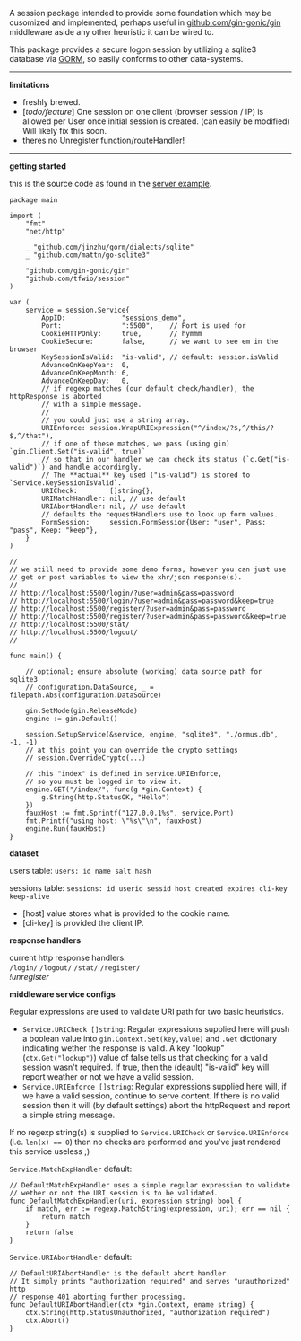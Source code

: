 
A session package intended to provide some foundation which may be cusomized and
implemented, perhaps useful in [github.com/gin-gonic/gin] middleware aside any other heuristic it can be wired to.

This package provides a secure logon session by utilizing a sqlite3 database via [GORM],
so easily conforms to other data-systems.

----

**limitations**

- freshly brewed.
- [*todo/feature*] One session on one client (browser session / IP) is allowed per User once initial session is created.  (can easily be modified)  
  Will likely fix this soon.
- theres no Unregister function/routeHandler!

----

**getting started**

this is the source code as found in the [server example](./examples/srv).

```golang
package main

import (
	"fmt"
	"net/http"

	_ "github.com/jinzhu/gorm/dialects/sqlite"
	_ "github.com/mattn/go-sqlite3"

	"github.com/gin-gonic/gin"
	"github.com/tfwio/session"
)

var (
	service = session.Service{
		AppID:              "sessions_demo",
		Port:               ":5500",    // Port is used for
		CookieHTTPOnly:     true,       // hymmm
		CookieSecure:       false,      // we want to see em in the browser
		KeySessionIsValid:  "is-valid", // default: session.isValid
		AdvanceOnKeepYear:  0,
		AdvanceOnKeepMonth: 6,
		AdvanceOnKeepDay:   0,
		// if regexp matches (our default check/handler), the httpResponse is aborted
		// with a simple message.
		//
		// you could just use a string array.
		URIEnforce: session.WrapURIExpression("^/index/?$,^/this/?$,^/that"),
		// if one of these matches, we pass (using gin) `gin.Client.Set("is-valid", true)`
		// so that in our handler we can check its status (`c.Get("is-valid")`) and handle accordingly.
		// The **actual** key used ("is-valid") is stored to `Service.KeySessionIsValid`.
		URICheck:        []string{},
		URIMatchHandler: nil, // use default
		URIAbortHandler: nil, // use default
		// defaults the requestHandlers use to look up form values.
		FormSession:     session.FormSession{User: "user", Pass: "pass", Keep: "keep"},
	}
)

//
// we still need to provide some demo forms, however you can just use
// get or post variables to view the xhr/json response(s).
//
// http://localhost:5500/login/?user=admin&pass=password
// http://localhost:5500/login/?user=admin&pass=password&keep=true
// http://localhost:5500/register/?user=admin&pass=password
// http://localhost:5500/register/?user=admin&pass=password&keep=true
// http://localhost:5500/stat/
// http://localhost:5500/logout/
//

func main() {

	// optional; ensure absolute (working) data source path for sqlite3
	// configuration.DataSource, _ = filepath.Abs(configuration.DataSource)

	gin.SetMode(gin.ReleaseMode)
	engine := gin.Default()

	session.SetupService(&service, engine, "sqlite3", "./ormus.db", -1, -1)
	// at this point you can override the crypto settings
	// session.OverrideCrypto(...)

	// this "index" is defined in service.URIEnforce,
	// so you must be logged in to view it.
	engine.GET("/index/", func(g *gin.Context) {
		g.String(http.StatusOK, "Hello")
	})
	fauxHost := fmt.Sprintf("127.0.0.1%s", service.Port)
	fmt.Printf("using host: \"%s\"\n", fauxHost)
	engine.Run(fauxHost)
}
```

**dataset**

users table: `users: id name salt hash`

sessions table: `sessions: id userid sessid host created expires cli-key keep-alive`

* [host] value stores what is provided to the cookie name.  
* [cli-key] is provided the client IP.

**response handlers**

current http response handlers:  
`/login/` `/logout/` `/stat/` `/register/`  
*!unregister*

**middleware service configs**

Regular expressions are used to validate URI path for two basic heuristics.

- `Service.URICheck []string`: Regular expressions supplied here will push a boolean
  value into `gin.Context.Set(key,value)` and `.Get` dictionary indicating wether
  the response is valid.  A key "lookup" (`ctx.Get("lookup")`) value of false tells us
  that checking for a valid session wasn't required.  If true, then the (deault)
  "is-valid" key will report weather or not we have a valid session.
- `Service.URIEnforce []string`: Regular expressions supplied here will, if we have
  a valid session, continue to serve content.  If there is no valid session then
  it will (by default settings) abort the httpRequest and report a simple string message.

If no regexp string(s) is supplied to `Service.URICheck` or `Service.URIEnforce`
(i.e. `len(x) == 0`) then no checks are performed and you've just rendered this
service useless ;)

`Service.MatchExpHandler` default:
```golang
// DefaultMatchExpHandler uses a simple regular expression to validate
// wether or not the URI session is to be validated.
func DefaultMatchExpHandler(uri, expression string) bool {
	if match, err := regexp.MatchString(expression, uri); err == nil {
		return match
	}
	return false
}
```

`Service.URIAbortHandler` default:
```golang
// DefaultURIAbortHandler is the default abort handler.
// It simply prints "authorization required" and serves "unauthorized" http
// response 401 aborting further processing.
func DefaultURIAbortHandler(ctx *gin.Context, ename string) {
	ctx.String(http.StatusUnauthorized, "authorization required")
	ctx.Abort()
}
```



[GORM]:                         https://github.com/jinzhu/gorm
[github.com/gin-gonic/gin]:     https://github.com/gin-gonic/gin

